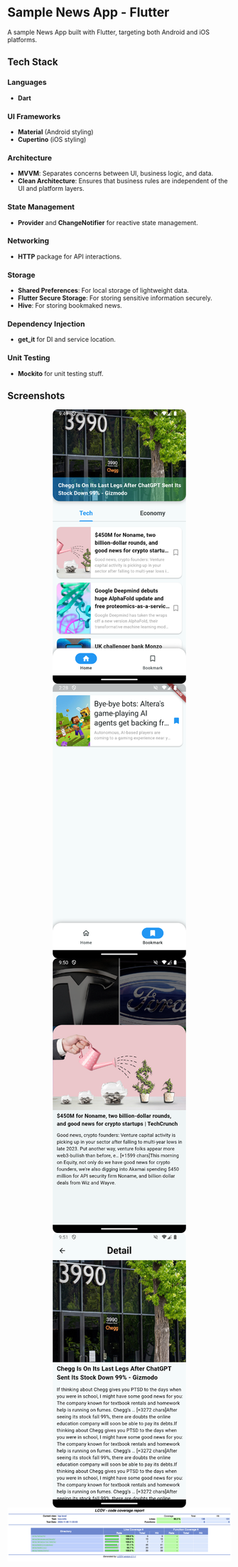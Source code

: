 # Sample News App - Flutter

A sample News App built with Flutter, targeting both Android and iOS platforms.

## Tech Stack

### Languages
- **Dart**

### UI Frameworks
- **Material** (Android styling)
- **Cupertino** (iOS styling)

### Architecture
- **MVVM**: Separates concerns between UI, business logic, and data.
- **Clean Architecture**: Ensures that business rules are independent of the UI and platform layers.

### State Management
- **Provider** and **ChangeNotifier** for reactive state management.

### Networking
- **HTTP** package for API interactions.

### Storage
- **Shared Preferences**: For local storage of lightweight data.
- **Flutter Secure Storage**: For storing sensitive information securely.
- **Hive**: For storing bookmaked news.

### Dependency Injection
- **get_it** for DI and service location.

### Unit Testing
- **Mockito** for unit testing stuff.

## Screenshots
<div style="display: flex; flex-direction: column; align-items: center;">
  <img src="https://github.com/Wildanafian/News-App-Flutter/blob/master/screenshot/Screenshot_20241103_142734.png" alt="Front Page" width="300"/>
  <img src="https://github.com/Wildanafian/News-App-Flutter/blob/master/screenshot/Screenshot_20241103_142813.png" alt="Front Page" width="300"/>
  <img src="https://github.com/Wildanafian/News-App-Flutter/blob/master/screenshot/Screenshot_20241111_095055.png" alt="Front Page" width="300"/>
  <img src="https://github.com/Wildanafian/News-App-Flutter/blob/master/screenshot/Screenshot_20241111_095144.png" alt="Front Page" width="300"/>
  <img src="https://github.com/Wildanafian/News-App-Flutter/blob/master/screenshot/Screenshot%20at%20Nov%2004%2008-51-01.png" alt="Front Page"/>
</div>
